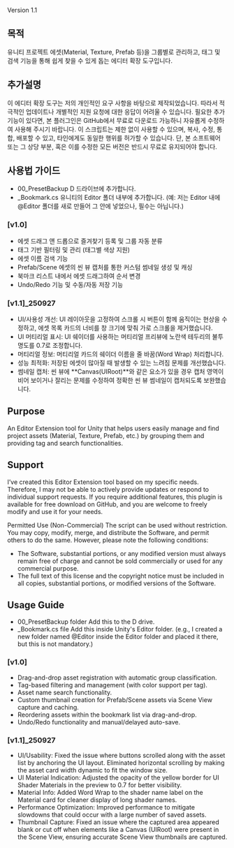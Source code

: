 Version	   1.1

## 목적
유니티 프로젝트 에셋(Material, Texture, Prefab 등)을 그룹별로 관리하고, 태그 및 검색 기능을 통해 쉽게 찾을 수 있게 돕는 에디터 확장 도구입니다.

## 추가설명
이 에디터 확장 도구는 저의 개인적인 요구 사항을 바탕으로 제작되었습니다.
따라서 적극적인 업데이트나 개별적인 지원 요청에 대한 응답이 어려울 수 있습니다. 
필요한 추가 기능이 있다면, 본 플러그인은 GitHub에서 무료로 다운로드 가능하니 자유롭게 수정하여 사용해 주시기 바랍니다.
이 스크립트는 제한 없이 사용할 수 있으며, 복사, 수정, 통합, 배포할 수 있고, 타인에게도 동일한 행위를 허가할 수 있습니다. 단, 본 소프트웨어 또는 그 상당 부분, 혹은 이를 수정한 모든 버전은 반드시 무료로 유지되어야 합니다.

## 사용법 가이드
- 00_PresetBackup		D 드라이브에 추가합니다.
- _Bookmark.cs		유니티의 Editor 폴더 내부에 추가합니다. (예: 저는 Editor 내에 @Editor 폴더를 새로 만들어 그 안에 넣었으나, 필수는 아닙니다.)

### [v1.0]
- 에셋 드래그 앤 드롭으로 즐겨찾기 등록 및 그룹 자동 분류
- 태그 기반 필터링 및 관리 (태그별 색상 지원) 
- 에셋 이름 검색 기능 
- Prefab/Scene 에셋의 씬 뷰 캡처를 통한 커스텀 썸네일 생성 및 캐싱 
- 북마크 리스트 내에서 에셋 드래그하여 순서 변경 
- Undo/Redo 기능 및 수동/자동 저장 기능

### [v1.1]_250927	
- UI/사용성 개선: UI 레이아웃을 고정하여 스크롤 시 버튼이 함께 움직이는 현상을 수정하고, 에셋 목록 카드의 너비를 창 크기에 맞춰 가로 스크롤을 제거했습니다. 
- UI 머티리얼 표시: UI 쉐이더를 사용하는 머티리얼 프리뷰에 노란색 테두리의 불투명도를 0.7로 조정합니다. 
- 머티리얼 정보: 머티리얼 카드의 쉐이더 이름을 줄 바꿈(Word Wrap) 처리합니다. 
- 성능 최적화: 저장된 에셋이 많아질 때 발생할 수 있는 느려짐 문제를 개선했습니다.
- 썸네일 캡처: 씬 뷰에 **Canvas(UIRoot)**와 같은 요소가 있을 경우 캡처 영역이 비어 보이거나 잘리는 문제를 수정하여 정확한 씬 뷰 썸네일이 캡처되도록 보완했습니다.



## Purpose	
An Editor Extension tool for Unity that helps users easily manage and find project assets (Material, Texture, Prefab, etc.) by grouping them and providing tag and search functionalities.

## Support
I’ve created this Editor Extension tool based on my specific needs.
Therefore, I may not be able to actively provide updates or respond to individual support requests. If you require additional features, this plugin is available for free download on GitHub, and you are welcome to freely modify and use it for your needs.

Permitted Use (Non-Commercial)
The script can be used without restriction. You may copy, modify, merge, and distribute the Software, and permit others to do the same.
However, please note the following conditions:
- The Software, substantial portions, or any modified version must always remain free of charge and cannot be sold commercially or used for any commercial purpose.
- The full text of this license and the copyright notice must be included in all copies, substantial portions, or modified versions of the Software.

## Usage Guide
- 00_PresetBackup folder	Add this to the D drive.
- _Bookmark.cs file		Add this inside Unity's Editor folder. (e.g., I created a new folder named @Editor inside the Editor folder and placed it there, but this is not mandatory.)

### [v1.0]
- Drag-and-drop asset registration with automatic group classification. 
- Tag-based filtering and management (with color support per tag). 
- Asset name search functionality. 
- Custom thumbnail creation for Prefab/Scene assets via Scene View capture and caching. 
- Reordering assets within the bookmark list via drag-and-drop. 
- Undo/Redo functionality and manual/delayed auto-save.

### [v1.1]_250927		
- UI/Usability: Fixed the issue where buttons scrolled along with the asset list by anchoring the UI layout. Eliminated horizontal scrolling by making the asset card width dynamic to fit the window size. 
- UI Material Indication: Adjusted the opacity of the yellow border for UI Shader Materials in the preview to 0.7 for better visibility. 
- Material Info: Added Word Wrap to the shader name label on the Material card for cleaner display of long shader names. 
- Performance Optimization: Improved performance to mitigate slowdowns that could occur with a large number of saved assets. 
- Thumbnail Capture: Fixed an issue where the captured area appeared blank or cut off when elements like a Canvas (UIRoot) were present in the Scene View, ensuring accurate Scene View thumbnails are captured.

